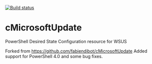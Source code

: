 [![Build status](https://ci.appveyor.com/api/projects/status/7p8v75lm9owuibna?svg=true)](https://ci.appveyor.com/project/ltrain777/cmicrosoftupdate/branch/master)

# cMicrosoftUpdate
PowerShell Desired State Configuration resource for WSUS

Forked from https://github.com/fabiendibot/cMicrosoftUpdate
Added support for PowerShell 4.0 and some bug fixes.
